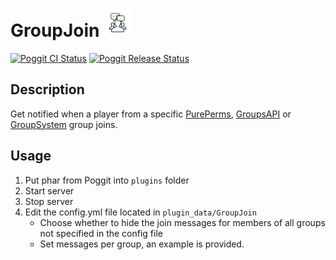 # GroupJoin <img alt="Plugin Logo/Icon" src="https://raw.githubusercontent.com/HimbeersaftLP/GroupJoin/master/icon.png" height="45">

[![Poggit CI Status](https://poggit.pmmp.io/ci.shield/HimbeersaftLP/GroupJoin/GroupJoin)](https://poggit.pmmp.io/ci/HimbeersaftLP/GroupJoin/GroupJoin)
[![Poggit Release Status](https://poggit.pmmp.io/shield.state/GroupJoin)](https://poggit.pmmp.io/p/GroupJoin)

## Description

Get notified when a player from a specific [PurePerms](https://poggit.pmmp.io/p/PurePerms/), [GroupsAPI](https://poggit.pmmp.io/p/GroupsAPI/) or [GroupSystem](https://poggit.pmmp.io/p/GroupSystem/) group joins.

## Usage

1. Put phar from Poggit into `plugins` folder
2. Start server
3. Stop server
4. Edit the config.yml file located in `plugin_data/GroupJoin`
    - Choose whether to hide the join messages for members of all groups not specified in the config file
    - Set messages per group, an example is provided.